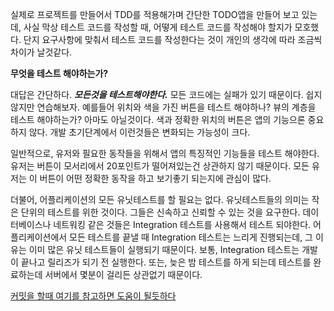실제로 프로젝트를 만들어서 TDD를 적용해가며 간단한 TODO앱을 만들어 보고 있는데, 사실 막상 테스트 코드를 작성할 때, 어떻게 테스트 코드를 작성해야 할지가 모호했다. 
  단지 요구사항에 맞춰서 테스트 코드를 작성한다는 것이 개인의 생각에 따라 조금씩 차이가 날것같다.

**무엇을 테스트 해야하는가?**

대답은 간단하다. ***모든것을 테스트해야한다.*** 모든 코드에는 실패가 있기 때문이다.
쉽지 않지만 연습해보자. 예를들어 위치와 색을 가진 버튼을 테스트 해야하나? 뷰의 계층을 테스트 해야하는가? 아마도 아닐것이다. 색과 정확한 위치의 버튼은 앱의 기능으론 중요하지 않다. 개발 초기단계에서 이런것들은 변화되는 가능성이 크다. 

일반적으로, 유저와 필요한 동작들을 위해서 앱의 특징적인 기능들을 테스트 해야한다. 유저는 버튼이 모서리에서 20포인트가 떨어져있는건 상관하지 않기 때문이다. 모든 유저는 이 버튼이 어떤 정확한 동작을 하고 보기좋기 되는지에 관심이 많다.

더불어, 어플리케이션의 모든 유닛테스트를 할 필요는 없다. 유닛테스트들의 의미는 작은 단위의 테스트를 위한 것이다. 그들은 신속하고 신뢰할 수 있는 것을 요구한다. 데이터베이스나 네트워킹 같은 것들은 Integration 테스트를 사용해서 테스트 되야한다. 어플리케이션에서 모든 테스트를 끝낼 때 Integration 테스트는 느리게 진행되는데, 그 이유는 이미 많은 유닛 테스트들이 실행되기 때문이다. 보통, Integration 테스트는 개발이 끝나고 릴리즈가 되기 전 실행한다. 또는, 늦은 밤 테스트를 하게 되는데 테스트를 완료하는데 서버에서 몇분이 걸리든 상관없기 때문이다.

[커밋을 할때 여기를 참고하면 도움이 될듯하다](http://b.ssut.me/55)
